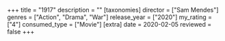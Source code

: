 +++
title = "1917"
description = ""
[taxonomies]
director = ["Sam Mendes"] 
genres = ["Action", "Drama", "War"]
release_year = ["2020"]
my_rating = ["4"]
consumed_type = ["Movie"]
[extra]
date = 2020-02-05
reviewed = false
+++
